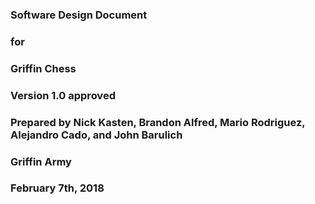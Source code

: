 ### Software Design Document
### for
### Griffin Chess
### Version 1.0 approved
### Prepared by Nick Kasten, Brandon Alfred, Mario Rodriguez, Alejandro Cado, and John Barulich
### Griffin Army
### February 7th, 2018

